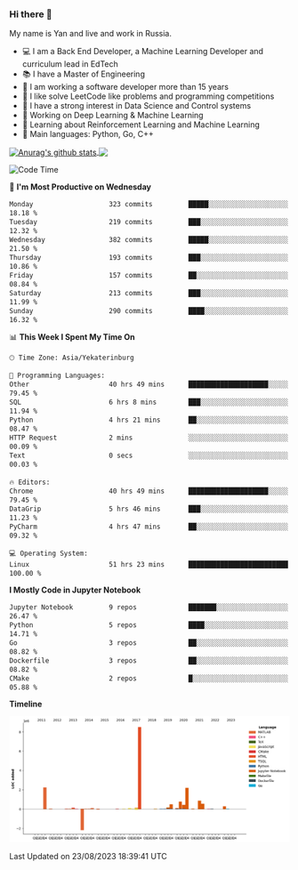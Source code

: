 ### Hi there 👋

My name is Yan and live and work in Russia.

- 💻 I am a Back End Developer, a Machine Learning Developer and curriculum lead in EdTech
- 📚 I have a Master of Engineering
- 🤔 I am working a software developer more than 15 years
- 🌱 I like solve LeetCode like problems and programming competitions
- 📝 I have a strong interest in Data Science and Control systems
- 🔭 Working on Deep Learning & Machine Learning
- 🌱 Learning about Reinforcement Learning and Machine Learning
- 🌟 Main languages: Python, Go, C++

<!--


**yanchick/yanchick** is a ✨ _special_ ✨ repository because its `README.md` (this file) appears on your GitHub profile.

Here are some ideas to get you started:

- I am a self taught Full Stack Developer and a Machine Learning Developer
- 🌱 I’m currently learning ...
- 👯 I’m looking to collaborate on ...
- 🤔 I’m looking for help with ...
- 💬 Ask me about ...
- 📫 How to reach me: ...
- 😄 Pronouns: ...
- ⚡ Fun fact: ...

-->


<a href="https://github.com/anuraghazra/github-readme-stats">
    <img align="center" src="https://github-readme-stats.vercel.app/api?username=yanchick&count_private=true" alt="Anurag's github stats" />
</a>
<a href="https://github.com/anuraghazra/github-readme-stats">
    <img align="center" src="https://github-readme-stats.vercel.app/api/top-langs/?username=yanchick&hide=javascript,html,CSS" />
</a>

<!--START_SECTION:waka-->
![Code Time](http://img.shields.io/badge/Code%20Time-663%20hrs%2036%20mins-blue)

📅 **I'm Most Productive on Wednesday** 

```text
Monday                   323 commits         █████░░░░░░░░░░░░░░░░░░░░   18.18 % 
Tuesday                  219 commits         ███░░░░░░░░░░░░░░░░░░░░░░   12.32 % 
Wednesday                382 commits         █████░░░░░░░░░░░░░░░░░░░░   21.50 % 
Thursday                 193 commits         ███░░░░░░░░░░░░░░░░░░░░░░   10.86 % 
Friday                   157 commits         ██░░░░░░░░░░░░░░░░░░░░░░░   08.84 % 
Saturday                 213 commits         ███░░░░░░░░░░░░░░░░░░░░░░   11.99 % 
Sunday                   290 commits         ████░░░░░░░░░░░░░░░░░░░░░   16.32 % 
```


📊 **This Week I Spent My Time On** 

```text
🕑︎ Time Zone: Asia/Yekaterinburg

💬 Programming Languages: 
Other                    40 hrs 49 mins      ████████████████████░░░░░   79.45 % 
SQL                      6 hrs 8 mins        ███░░░░░░░░░░░░░░░░░░░░░░   11.94 % 
Python                   4 hrs 21 mins       ██░░░░░░░░░░░░░░░░░░░░░░░   08.47 % 
HTTP Request             2 mins              ░░░░░░░░░░░░░░░░░░░░░░░░░   00.09 % 
Text                     0 secs              ░░░░░░░░░░░░░░░░░░░░░░░░░   00.03 % 

🔥 Editors: 
Chrome                   40 hrs 49 mins      ████████████████████░░░░░   79.45 % 
DataGrip                 5 hrs 46 mins       ███░░░░░░░░░░░░░░░░░░░░░░   11.23 % 
PyCharm                  4 hrs 47 mins       ██░░░░░░░░░░░░░░░░░░░░░░░   09.32 % 

💻 Operating System: 
Linux                    51 hrs 23 mins      █████████████████████████   100.00 % 
```

**I Mostly Code in Jupyter Notebook** 

```text
Jupyter Notebook         9 repos             ███████░░░░░░░░░░░░░░░░░░   26.47 % 
Python                   5 repos             ████░░░░░░░░░░░░░░░░░░░░░   14.71 % 
Go                       3 repos             ██░░░░░░░░░░░░░░░░░░░░░░░   08.82 % 
Dockerfile               3 repos             ██░░░░░░░░░░░░░░░░░░░░░░░   08.82 % 
CMake                    2 repos             █░░░░░░░░░░░░░░░░░░░░░░░░   05.88 % 
```



**Timeline**

![Lines of Code chart](https://raw.githubusercontent.com/yanchick/yanchick/main/assets/bar_graph.png)


 Last Updated on 23/08/2023 18:39:41 UTC
<!--END_SECTION:waka-->

